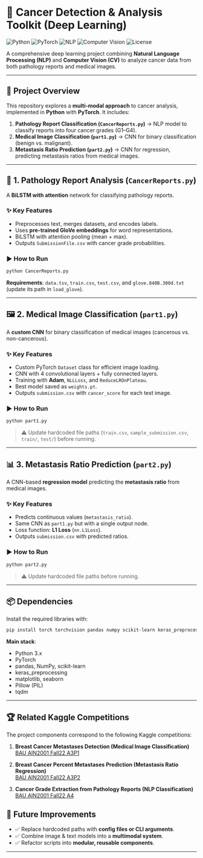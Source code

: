 # 🧬 Cancer Detection & Analysis Toolkit (Deep Learning)

![Python](https://img.shields.io/badge/Python-3.x-blue?logo=python)
![PyTorch](https://img.shields.io/badge/PyTorch-EE4C2C?logo=pytorch\&logoColor=white)
![NLP](https://img.shields.io/badge/NLP-BiLSTM-orange)
![Computer Vision](https://img.shields.io/badge/Computer%20Vision-CNN-green)
![License](https://img.shields.io/badge/License-MIT-yellow)

A comprehensive deep learning project combining **Natural Language Processing (NLP)** and **Computer Vision (CV)** to analyze cancer data from both pathology reports and medical images.

---

## 🚀 Project Overview

This repository explores a **multi-modal approach** to cancer analysis, implemented in **Python** with **PyTorch**. It includes:

1. **Pathology Report Classification (`CancerReports.py`)** → NLP model to classify reports into four cancer grades (G1–G4).
2. **Medical Image Classification (`part1.py`)** → CNN for binary classification (benign vs. malignant).
3. **Metastasis Ratio Prediction (`part2.py`)** → CNN for regression, predicting metastasis ratios from medical images.

---

## 📑 1. Pathology Report Analysis (`CancerReports.py`)

A **BiLSTM with attention** network for classifying pathology reports.

### ✨ Key Features

* Preprocesses text, merges datasets, and encodes labels.
* Uses **pre-trained GloVe embeddings** for word representations.
* BiLSTM with attention pooling (mean + max).
* Outputs `SubmissionFile.csv` with cancer grade probabilities.

### ▶️ How to Run

```bash
python CancerReports.py
```

**Requirements**: `data.tsv`, `train.csv`, `test.csv`, and `glove.840B.300d.txt` (update its path in `load_glove`).

---

## 🖼️ 2. Medical Image Classification (`part1.py`)

A **custom CNN** for binary classification of medical images (cancerous vs. non-cancerous).

### ✨ Key Features

* Custom PyTorch `Dataset` class for efficient image loading.
* CNN with 4 convolutional layers + fully connected layers.
* Training with **Adam**, `NLLLoss`, and `ReduceLROnPlateau`.
* Best model saved as `weights.pt`.
* Outputs `submission.csv` with `cancer_score` for each test image.

### ▶️ How to Run

```bash
python part1.py
```

> ⚠️ Update hardcoded file paths (`train.csv`, `sample_submission.csv`, `train/`, `test/`) before running.

---

## 📊 3. Metastasis Ratio Prediction (`part2.py`)

A CNN-based **regression model** predicting the **metastasis ratio** from medical images.

### ✨ Key Features

* Predicts continuous values (`metastasis_ratio`).
* Same CNN as `part1.py` but with a single output node.
* Loss function: **L1 Loss** (`nn.L1Loss`).
* Outputs `submission.csv` with predicted ratios.

### ▶️ How to Run

```bash
python part2.py
```

> ⚠️ Update hardcoded file paths before running.

---

## 📦 Dependencies

Install the required libraries with:

```bash
pip install torch torchvision pandas numpy scikit-learn keras_preprocessing matplotlib pillow seaborn tqdm
```

**Main stack**:

* Python 3.x
* PyTorch
* pandas, NumPy, scikit-learn
* keras\_preprocessing
* matplotlib, seaborn
* Pillow (PIL)
* tqdm

---

## 🏆 Related Kaggle Competitions

The project components correspond to the following Kaggle competitions:

1. **Breast Cancer Metastases Detection (Medical Image Classification)**  
   [BAU AIN2001 Fall22 A3P1](https://www.kaggle.com/competitions/bau-ain2001-fall22-a3p1/overview)

2. **Breast Cancer Percent Metastases Prediction (Metastasis Ratio Regression)**  
   [BAU AIN2001 Fall22 A3P2](https://www.kaggle.com/competitions/bau-ain2001-fall22-a3p2)

3. **Cancer Grade Extraction from Pathology Reports (NLP Classification)**  
   [BAU AIN2001 Fall22 A4](https://www.kaggle.com/competitions/bau-ain2001-fall22-a4)


## 🔮 Future Improvements

* ✅ Replace hardcoded paths with **config files or CLI arguments**.
* ✅ Combine image & text models into a **multimodal system**.
* ✅ Refactor scripts into **modular, reusable components**.

---
